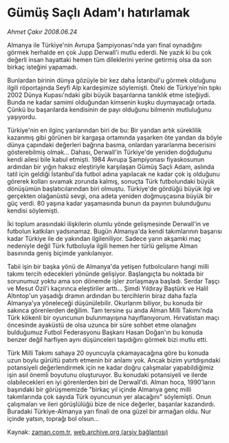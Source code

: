 # Gümüş Saçlı Adam'ı hatırlamak

*Ahmet Çakır 2008.06.24*

<tr><td class="metin" colspan="2" style="padding-top: 20px; padding-left: 5px; padding-right: 10px;">Almanya ile Türkiye'nin Avrupa Şampiyonası'nda yarı final oynadığını görmek herhalde en çok Jupp Derwall'i mutlu ederdi. Ne yazık ki bu çok değerli insan hayattaki hemen tüm dileklerini yerine getirmiş olsa da son birkaç isteğini yapamadı.</td></tr><tr><td class="metin" colspan="2" style="padding-top: 20px; padding-left: 5px; padding-right: 10px;"><p>Bunlardan birinin dünya gözüyle bir kez daha İstanbul'u görmek olduğunu ilgili röportajında Seyfi Alp kardeşimize söylemişti. Öteki de Türkiye'nin tıpkı 2002 Dünya Kupası'ndaki gibi büyük başarılarına tanıklık etme isteğiydi. Bunda ne kadar samimi olduğundan kimsenin kuşku duymayacağı ortada. Çünkü bu başarılarda kendisinin de payı olduğunu bilmenin mutluluğunu yaşıyordu.
<p>Türkiye'nin en ilginç yanlarından biri de bu: Bir yandan artık süreklilik kazanmış gibi görünen bir kargaşa ortamında yaşarken öte yandan da böyle dünya çapındaki değerleri bağrına basma, onlardan yararlanma becerisini gösterebilmiş olmak... Dahası, Derwall'in Türkiye'de yeniden doğduğunu kendi ailesi bile kabul etmişti. 1984 Avrupa Şampiyonası fiyaskosunun ardından bir yığın haksız eleştiriyle karşılaşan Gümüş Saçlı Adam, aslında tatil için geldiği İstanbul'da futbol adına yapılacak ne kadar çok iş olduğunu görerek kolları sıvamak zorunda kalmış, sonuçta Türk futbolundaki büyük dönüşümün başlatıcılarından biri olmuştu. Türkiye'de gördüğü büyük ilgi ve gerçekten olağanüstü sevgi, ona adeta yeniden doğmuşçasına büyük bir güç verdi. 80 yaşına kadar yaşamasında bunun da payının bulunduğunu kendisi söylemişti.
<p>İki toplum arasındaki ilişkilerin olumlu yönde gelişmesinde Derwall'in ve futbolun katkıları yadsınamaz. Bugün Almanya'da kendi takımlarının başarısı kadar Türkiye ile de yakından ilgileniliyor. Sadece yarın akşamki maç nedeniyle değil Türk futboluyla ilgili hemen her türlü gelişme Alman basınında geniş biçimde yankılanıyor.
<p>Tabii işin bir başka yönü de Almanya'da yetişen futbolcuların hangi milli takımı tercih edecekleri yönünde gelişiyor. Başlangıçta bu noktada bir sorunumuz yoktu ama son dönemde işler zorlaşmaya başladı. Serdar Taşçı ve Mesut Özil'i kaçırınca eleştiriler arttı... Şimdi Yıldıray Baştürk ve Halil Altıntop'un yaşadığı dramın ardından bu tercihlerin biraz daha fazla Almanya'ya yöneleceği düşünülebilir. Okurlarım biliyor, bu konuda bir sakınca görenlerden değilim. Tam tersine şu anda Alman Milli Takımı'nda Türk kökenli bir oyuncunun bulunmayışına hayıflanıyorum. Hırvatistan maçı öncesinde ayaküstü de olsa uzunca bir süre sohbet etme olanağını bulduğumuz Futbol Federasyonu Başkanı Hasan Doğan'ın bu konuda benzer değil harfiyen aynı düşünceleri taşıdığını görmek bizi mutlu etti.
<p>Türk Milli Takımı sahaya 20 oyuncuyla çıkamayacağına göre bu konuda uzun boylu gürültü patırtı etmenin bir anlamı yok. Ancak bizim yurtdışındaki potansiyeli değerlendirmek için ne kadar doğru çalışmalar yapabildiğimiz işin asıl önemli boyutunu oluşturuyor. Bu konudaki potansiyeli ve ilerde olabilecekleri en iyi görenlerden biri de Derwall'di. Alman hoca, 1990'ların başındaki bir görüşmemizde "birkaç yıl içinde Almanya genç milli takımlarında çok sayıda Türk oyuncunun yer alacağını" söylemişti. Onun çalışmaları ve ileri görüşlülüğü bize de nice değerler, başarılar kazandırdı. Buradaki Türkiye-Almanya yarı finali de ona güzel bir armağan oldu. Nur içinde yatsın, toprağı bol olsun... <br/></p></p></p></p></p></td></tr>

Kaynak: [zaman.com.tr](http://zaman.com.tr/yazar.do?yazino=705953), [web.archive.org (arşiv bağlantısı)](http://web.archive.org/web/20080828194016/http://www.zaman.com.tr:80/yazar.do?yazino=705953)
